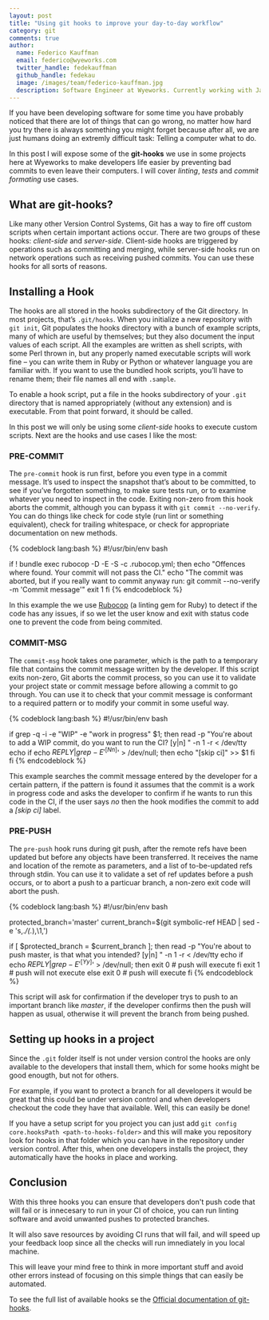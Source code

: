 ```yaml
---
layout: post
title: "Using git hooks to improve your day-to-day workflow"
category: git
comments: true
author:
  name: Federico Kauffman
  email: federico@wyeworks.com
  twitter_handle: fedekauffman
  github_handle: fedekau
  image: /images/team/federico-kauffman.jpg
  description: Software Engineer at Wyeworks. Currently working with Javascript and Ruby. Learnaholic.
---
```


If you have been developing software for some time you have probably noticed that there are lot of things that can go wrong, no matter how hard you try there is always something you might forget because after all, we are just humans doing an extremly difficult task: Telling a computer what to do.

In this post I will expose some of the **git-hooks** we use in some projects here at Wyeworks to make developers life easier by preventing bad commits to even leave their computers. I will cover *linting*, *tests* and *commit formating* use cases.

<!--more-->

## What are git-hooks?

Like many other Version Control Systems, Git has a way to fire off custom scripts when certain important actions occur. There are two groups of these hooks: *client-side* and *server-side*. Client-side hooks are triggered by operations such as committing and merging, while server-side hooks run on network operations such as receiving pushed commits. You can use these hooks for all sorts of reasons.

## Installing a Hook

The hooks are all stored in the hooks subdirectory of the Git directory. In most projects, that’s `.git/hooks`. When you initialize a new repository with `git init`, Git populates the hooks directory with a bunch of example scripts, many of which are useful by themselves; but they also document the input values of each script. All the examples are written as shell scripts, with some Perl thrown in, but any properly named executable scripts will work fine – you can write them in Ruby or Python or whatever language you are familiar with. If you want to use the bundled hook scripts, you’ll have to rename them; their file names all end with `.sample`.

To enable a hook script, put a file in the hooks subdirectory of your `.git` directory that is named appropriately (without any extension) and is executable. From that point forward, it should be called.

In this post we will only be using some *client-side* hooks to execute custom scripts. Next are the hooks and use cases I like the most:

### PRE-COMMIT

The `pre-commit` hook is run first, before you even type in a commit message. It’s used to inspect the snapshot that’s about to be committed, to see if you’ve forgotten something, to make sure tests run, or to examine whatever you need to inspect in the code. Exiting non-zero from this hook aborts the commit, although you can bypass it with `git commit --no-verify`. You can do things like check for code style (run lint or something equivalent), check for trailing whitespace, or check for appropriate documentation on new methods.

{% codeblock lang:bash %}
#!/usr/bin/env bash

if ! bundle exec rubocop -D -E -S -c .rubocop.yml; then
  echo "Offences where found. Your commit will not pass the CI."
  echo "The commit was aborted, but if you really want to commit anyway run: git commit --no-verify -m 'Commit message'"
  exit 1
fi
{% endcodeblock %}

In this example the we use [Rubocop](https://github.com/bbatsov/rubocop) (a linting gem for Ruby) to detect if the code has any issues, if so we let the user know and exit with status code one to prevent the code from being commited.

### COMMIT-MSG

The `commit-msg` hook takes one parameter, which is the path to a temporary file that contains the commit message written by the developer. If this script exits non-zero, Git aborts the commit process, so you can use it to validate your project state or commit message before allowing a commit to go through. You can use it to check that your commit message is conformant to a required pattern or to modify your commit in some useful way.

{% codeblock lang:bash %}
#!/usr/bin/env bash

if grep -q -i -e "WIP" -e "work in progress" $1; then
    read -p "You're about to add a WIP commit, do you want to run the CI? [y|n] " -n 1 -r < /dev/tty
    echo
    if echo $REPLY | grep -E '^[Nn]$' > /dev/null; then
        echo "[skip ci]" >> $1
    fi
fi
{% endcodeblock %}

This example searches the commit message entered by the developer for a certain pattern, if the pattern is found it assumes that the commit is a work in progress code and asks the developer to confirm if he wants to run this code in the CI, if the user says *no* then the hook modifies the commit to add a *[skip ci]* label.

### PRE-PUSH

The `pre-push` hook runs during git push, after the remote refs have been updated but before any objects have been transferred. It receives the name and location of the remote as parameters, and a list of to-be-updated refs through stdin. You can use it to validate a set of ref updates before a push occurs, or to abort a push to a particuar branch, a non-zero exit code will abort the push.

{% codeblock lang:bash %}
#!/usr/bin/env bash

protected_branch='master'
current_branch=$(git symbolic-ref HEAD | sed -e 's,.*/\(.*\),\1,')

if [ $protected_branch = $current_branch ]; then
    read -p "You're about to push master, is that what you intended? [y|n] " -n 1 -r < /dev/tty
    echo
    if echo $REPLY | grep -E '^[Yy]$' > /dev/null; then
        exit 0 # push will execute
    fi
    exit 1 # push will not execute
else
    exit 0 # push will execute
fi
{% endcodeblock %}

This script will ask for confirmation if the developer trys to push to an important branch like *master*, if the developer confirms then the push will happen as usual, otherwise it will prevent the branch from being pushed.

## Setting up hooks in a project

Since the `.git` folder itself is not under version control the hooks are only available to the developers that install them, which for some hooks might be good enougth, but not for others.

For example, if you want to protect a branch for all developers it would be great that this could be under version control and when developers checkout the code they have that available. Well, this can easily be done!

If you have a setup script for you project you can just add `git config core.hooksPath <path-to-hooks-folder>` and this will make you repository look for hooks in that folder which you can have in the repository under version control. After this, when one developers installs the project, they automatically have the hooks in place and working.


## Conclusion

With this three hooks you can ensure that developers don't push code that will fail or is innecesary to run in your CI of choice, you can run linting software and avoid unwanted pushes to protected branches.

It will also save resources by avoiding CI runs that will fail, and will speed up your feedback loop since all the checks will run imnediately in you local machine.

This will leave your mind free to think in more important stuff and avoid other errors instead of focusing on this simple things that can easily be automated.

To see the full list of available hooks se the [Official documentation of git-hooks](https://git-scm.com/book/en/v2/Customizing-Git-Git-Hooks).
